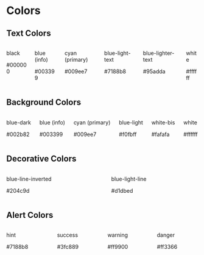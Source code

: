 # Colors

## Text Colors

<div class="bal-app">
  <div class="columns is-multiline mt-2">
    <div class="column is-4 has-background-black">
      <p class="has-text-white is-bold">black</p>
      <p class="has-text-white is-small">#000000</p>
    </div>
    <div class="column is-4 has-background-blue">
      <p class="has-text-white is-bold">blue (info)</p>
      <p class="has-text-white is-small">#003399</p>
    </div>
    <div class="column is-4 has-background-cyan">
      <p class="has-text-white is-bold">cyan (primary)</p>
      <p class="has-text-white is-small">#009ee7</p>
    </div>
    <div class="column is-4 has-background-blue-light-text">
      <p class="has-text-white is-bold">blue-light-text</p>
      <p class="has-text-white is-small">#7188b8</p>
    </div>
    <div class="column is-4 has-background-blue-lighter-text">
      <p class="has-text-blue is-bold">blue-lighter-text</p>
      <p class="has-text-blue is-small">#95adda</p>
    </div>
    <div class="column is-4 has-background-white">
      <p class="has-text-blue is-bold">white</p>
      <p class="has-text-blue is-small">#ffffff</p>
    </div>
  </div>
</div>

## Background Colors

<div class="bal-app">
  <div class="columns is-multiline mt-2">
    <div class="column is-4 has-background-blue-dark">
      <p class="has-text-white is-bold">blue-dark</p>
      <p class="has-text-white is-small">#002b82</p>
    </div>
    <div class="column is-4 has-background-blue">
      <p class="has-text-white is-bold">blue (info)</p>
      <p class="has-text-white is-small">#003399</p>
    </div>
    <div class="column is-4 has-background-cyan">
      <p class="has-text-white is-bold">cyan (primary)</p>
      <p class="has-text-white is-small">#009ee7</p>
    </div>
    <div class="column is-4 has-background-blue-light">
      <p class="has-text-blue is-bold">blue-light</p>
      <p class="has-text-blue is-small">#f0fbff</p>
    </div>
    <div class="column is-4 has-background-white-bis">
      <p class="has-text-blue is-bold">white-bis</p>
      <p class="has-text-blue is-small">#fafafa</p>
    </div>
    <div class="column is-4 has-background-white">
      <p class="has-text-blue is-bold">white</p>
      <p class="has-text-blue is-small">#ffffff</p>
    </div>
  </div>
</div>

## Decorative Colors

<div class="bal-app">
  <div class="columns is-multiline mt-2">
    <div class="column is-4 has-background-blue-line-inverted">
      <p class="has-text-white is-bold">blue-line-inverted</p>
      <p class="has-text-white is-small">#204c9d</p>
    </div>
    <div class="column is-4 has-background-blue-light-line">
      <p class="has-text-blue is-bold">blue-light-line</p>
      <p class="has-text-blue is-small">#d1dbed</p>
    </div>
  </div>
</div>

## Alert Colors

<div class="bal-app">
  <div class="columns is-multiline mt-2">
    <div class="column is-4 has-background-hint">
      <p class="has-text-blue is-bold">hint</p>
      <p class="has-text-blue is-small">#7188b8</p>
    </div>
    <div class="column is-4 has-background-success">
      <p class="has-text-white is-bold">success</p>
      <p class="has-text-white is-small">#3fc889</p>
    </div>
    <div class="column is-4 has-background-warning">
      <p class="has-text-white is-bold">warning</p>
      <p class="has-text-white is-small">#ff9900</p>
    </div>
    <div class="column is-4 has-background-danger">
      <p class="has-text-white is-bold">danger</p>
      <p class="has-text-white is-small">#ff3366</p>
    </div>
  </div>
</div>
